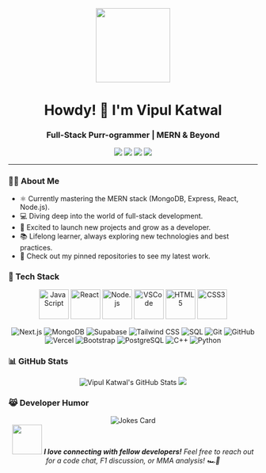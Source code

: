 <div align="center">
  <img src="https://media.giphy.com/media/JIX9t2j0ZTN9S/giphy.gif" width="150" height="150">
  <h1>Howdy! 👋 I'm Vipul Katwal</h1>
  <h3>Full-Stack Purr-ogrammer | MERN & Beyond</h3>
</div>

<p align="center">
  <a href="https://linkedin.com/in/vipulkatwal"><img src="https://img.shields.io/badge/-LinkedIn-0077B5?style=flat-square&logo=Linkedin&logoColor=white"/></a>
  <a href="mailto:vipulkatwal17@gmail.com"><img src="https://img.shields.io/badge/-Gmail-D14836?style=flat-square&logo=Gmail&logoColor=white"/></a>
  <a href="https://vipulkatwal.vercel.app/"><img src="https://img.shields.io/badge/-Portfolio-FF5722?style=flat-square&logo=todoist&logoColor=white"/></a>
  <a href="https://instagram.com/vipulkatwal"><img src="https://img.shields.io/badge/-Instagram-E4405F?style=flat-square&logo=Instagram&logoColor=white"/></a>
</p>


---

### 🧑‍💻 About Me

- ⚛️ Currently mastering the MERN stack (MongoDB, Express, React, Node.js).
- 💻 Diving deep into the world of full-stack development.
- 🚀 Excited to launch new projects and grow as a developer.
- 📚 Lifelong learner, always exploring new technologies and best practices.
- 🌟 Check out my pinned repositories to see my latest work.

### 🚀 Tech Stack

<p align="center">
  <img src="https://media3.giphy.com/media/ln7z2eWriiQAllfVcn/200w.webp" width="60" title="JavaScript">
  <img src="https://i.giphy.com/media/eNAsjO55tPbgaor7ma/200w.webp" width="60" title="React">
  <img src="https://i.giphy.com/media/kdFc8fubgS31b8DsVu/200.webp" width="60" title="Node.js">
  <img src="https://i.giphy.com/media/IdyAQJVN2kVPNUrojM/200.webp" width="60" title="VSCode">
 <img src="https://media.giphy.com/media/XAxylRMCdpbEWUAvr8/giphy.gif" width="60" title="HTML5">
  <img src="https://media.giphy.com/media/fsEaZldNC8A1PJ3mwp/giphy.gif" width="60" title="CSS3">
</p>

<p align="center">
  <img src="https://img.shields.io/badge/-Next.js-000000?style=flat-square&logo=next.js&logoColor=white" alt="Next.js">
  <img src="https://img.shields.io/badge/-MongoDB-47A248?style=flat-square&logo=mongodb&logoColor=white" alt="MongoDB">
  <img src="https://img.shields.io/badge/-Supabase-3ECF8E?style=flat-square&logo=supabase&logoColor=white" alt="Supabase">
  <img src="https://img.shields.io/badge/-Tailwind%20CSS-38B2AC?style=flat-square&logo=tailwind-css&logoColor=white" alt="Tailwind CSS">
  <img src="https://img.shields.io/badge/-SQL-4479A1?style=flat-square&logo=postgresql&logoColor=white" alt="SQL">
  <img src="https://img.shields.io/badge/-Git-F05032?style=flat-square&logo=git&logoColor=white" alt="Git">
  <img src="https://img.shields.io/badge/-GitHub-181717?style=flat-square&logo=github&logoColor=white" alt="GitHub">
  <img src="https://img.shields.io/badge/-Vercel-000000?style=flat-square&logo=vercel&logoColor=white" alt="Vercel">
  <img src="https://img.shields.io/badge/-Bootstrap-563D7C?style=flat-square&logo=bootstrap&logoColor=white" alt="Bootstrap">
  <img src="https://img.shields.io/badge/-PostgreSQL-336791?style=flat-square&logo=postgresql&logoColor=white" alt="PostgreSQL">
  <img src="https://img.shields.io/badge/-C++-00599C?style=flat-square&logo=c%2B%2B&logoColor=white" alt="C++">
 <img src="https://img.shields.io/badge/-Python-3776AB?style=flat-square&logo=python&logoColor=white" alt="Python">
</p>



### 📊 GitHub Stats

<div align="center">
  <img src="https://github-readme-stats.vercel.app/api?username=vipulkatwal&show_icons=true&count_private=true&hide_border=true&title_color=FF6B6B&icon_color=FFD93D&text_color=c9d1d9&bg_color=0d1117" alt="Vipul Katwal's GitHub Stats" />
  <img src="https://github-readme-streak-stats.herokuapp.com/?user=vipulkatwal&theme=dark&hide_border=true&background=0d1117&stroke=FF6B6B&ring=FFD93D&fire=FF6B6B&currStreakNum=FFD93D&sideNums=FF6B6B&currStreakLabel=FFD93D&sideLabels=FF6B6B&dates=c9d1d9" />
</div>

### 😹 Developer Humor

<div align="center">
  <img src="https://readme-jokes.vercel.app/api" alt="Jokes Card" />
</div>


<div align="center">
  <img src="https://media.giphy.com/media/LnQjpWaON8nhr21vNW/giphy.gif" width="60"> <em><b>I love connecting with fellow developers!</b> Feel free to reach out for a code chat, F1 discussion, or MMA analysis! 🏎️🥊</em>
</div>

